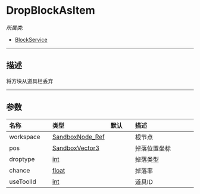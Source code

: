 # DropBlockAsItem

*所属类*:
* [BlockService](/Api/Classes/Build/BlockService.md)
------------------------------------------------------------------------------------------
## 描述

将方块从道具栏丢弃

------------------------------------------------------------------------------------------
## 参数

|<div style="width:100px">名称</div>|<div style="width:100px">类型</div>|<div style="width:50px">默认</div>|<div style="width:350px">描述</div>|
|:---|:---|:---|:---|
|workspace|[SandboxNode_Ref](/Api/Enums/SandboxNode_Ref.md)||根节点|
|pos|[SandboxVector3](/Api/Enums/SandboxVector3.md)||掉落位置坐标|
|droptype|[int](/Api/DataType/Number.md)||掉落类型|
|chance|[float](/Api/DataType/Number.md)||掉落率|
|useToolId|[int](/Api/DataType/Number.md)||道具ID|

